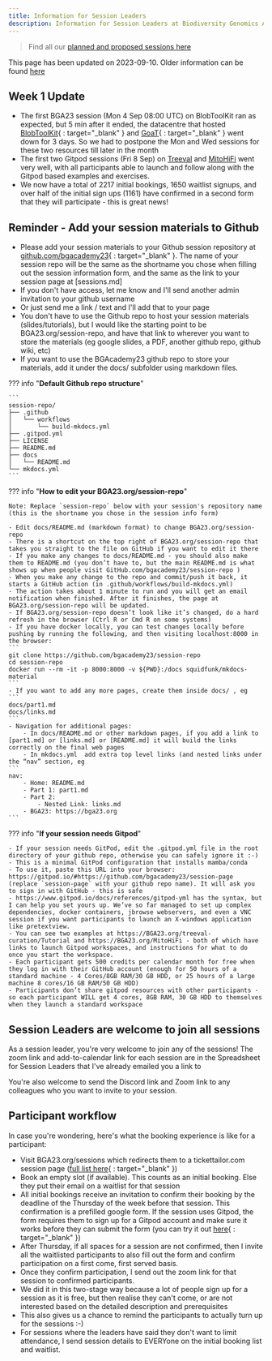 ```yaml
---
title: Information for Session Leaders
description: Information for Session Leaders at Biodiversity Genomics Academy 2023
---
```


> Find all our [planned and proposed sessions here](sessions.md)

This page has been updated on 2023-09-10. Older information can be found [here](session-leaders-20230909.md) 

## Week 1 Update

- The first BGA23 session (Mon 4 Sep 08:00 UTC) on BlobToolKit ran as expected, but 5 min after it ended, the datacentre that hosted [BlobToolKit](https://blobtoolkit.genomehubs.org){ : target="_blank" } and [GoaT](https://goat.genomehubs.org){ : target="_blank" } went down for 3 days. So we had to postpone the Mon and Wed sessions for these two resources till later in the month
- The first two Gitpod sessions (Fri 8 Sep) on [Treeval](https://BGA23.org/treeval-curation) and [MitoHiFi](https://BGA23.org/MitoHiFi) went very well, with all participants able to launch and follow along with the Gitpod based examples and exercises.
- We now have a total of 2217 initial bookings, 1650 waitlist signups, and over half of the initial sign ups (1161) have confirmed in a second form that they will participate - this is great news!

## Reminder - Add your session materials to Github

- Please add your session materials to your Github session repository at [github.com/bgacademy23](https://github.com/orgs/BGAcademy23/repositories){ : target="_blank" }. The name of your session repo will be the same as the shortname you chose when filling out the session information form, and the same as the link to your session page at [sessions.md]
- If you don't have access, let me know and I'll send another admin invitation to your github username
- Or just send me a link / text and I'll add that to your page
- You don't have to use the Github repo to host your session materials (slides/tutorials), but I would like the starting point to be BGA23.org/session-repo, and have that link to wherever you want to store the materials (eg google slides, a PDF, another github repo, github wiki, etc)
- If you want to use the BGAcademy23 github repo to store your materials, add it under the docs/ subfolder using markdown files.

??? info "**Default Github repo structure**"

    ```
    session-repo/
    ├── .github
    │   └── workflows
    │       └── build-mkdocs.yml
    ├── .gitpod.yml
    ├── LICENSE
    ├── README.md
    ├── docs
    │   └── README.md
    └── mkdocs.yml
    ```

??? info "**How to edit your BGA23.org/session-repo**"

    Note: Replace `session-repo` below with your session's repository name (this is the shortname you chose in the session info form)

    - Edit docs/README.md (markdown format) to change BGA23.org/session-repo
    - There is a shortcut on the top right of BGA23.org/session-repo that takes you straight to the file on GitHub if you want to edit it there
    - If you make any changes to docs/README.md - you should also make them to README.md (you don’t have to, but the main README.md is what shows up when people visit GitHub.com/bgacademy23/session-repo )
    - When you make any change to the repo and commit/push it back, it starts a GitHub action (in .github/workflows/build-mkdocs.yml)
    - The action takes about 1 minute to run and you will get an email notification when finished. After it finishes, the page at BGA23.org/session-repo will be updated.
    - If BGA23.org/session-repo doesn’t look like it’s changed, do a hard refresh in the browser (Ctrl R or Cmd R on some systems)
    - If you have docker locally, you can test changes locally before pushing by running the following, and then visiting localhost:8000 in the browser:
    ```
    git clone https://github.com/bgacademy23/session-repo
    cd session-repo
    docker run --rm -it -p 8000:8000 -v ${PWD}:/docs squidfunk/mkdocs-material
    ```
    - If you want to add any more pages, create them inside docs/ , eg
    ```
    docs/part1.md
    docs/links.md
    ```
    - Navigation for additional pages:
        - In docs/README.md or other markdown pages, if you add a link to [part1.md] or [links.md] or [README.md] it will build the links correctly on the final web pages
        - In mkdocs.yml  add extra top level links (and nested links under the “nav” section, eg
    ```
    nav:
        - Home: README.md
        - Part 1: part1.md
        - Part 2:
            - Nested Link: links.md
        - BGA23: https://bga23.org
    ```

??? info "**If your session needs Gitpod**"

    - If your session needs GitPod, edit the .gitpod.yml file in the root directory of your github repo, otherwise you can safely ignore it :-)
    - This is a minimal GitPod configuration that installs mamba/conda
    - To use it, paste this URL into your browser: https://gitpod.io/#https://github.com/bgacademy23/session-page (replace `session-page` with your github repo name). It will ask you to sign in with GitHub - this is safe
    - https://www.gitpod.io/docs/references/gitpod-yml has the syntax, but I can help you set yours up. We’ve so far managed to set up complex dependencies, docker containers, jbrowse webservers, and even a VNC session if you want participants to launch an X-windows application like pretextview.
    - You can see two examples at https://BGA23.org/treeval-curation/Tutorial and https://BGA23.org/MitoHiFi - both of which have links to launch Gitpod workspaces, and instructions for what to do once you start the workspace.
    - Each participant gets 500 credits per calendar month for free when they log in with their GitHub account (enough for 50 hours of a standard machine - 4 Cores/8GB RAM/30 GB HDD, or 25 hours of a large machine 8 cores/16 GB RAM/50 GB HDD)
    - Participants don’t share gitpod resources with other participants - so each participant WILL get 4 cores, 8GB RAM, 30 GB HDD to themselves when they launch a standard workspace

## Session Leaders are welcome to join all sessions

As a session leader, you're very welcome to join any of the sessions! The zoom link and add-to-calendar link for each session are in the Spreadsheet for Session Leaders that I've already emailed you a link to

You're also welcome to send the Discord link and Zoom link to any colleagues who you want to invite to your session.

## Participant workflow

In case you're wondering, here's what the booking experience is like for a participant:

- Visit BGA23.org/sessions which redirects them to a tickettailor.com session page ([full list here](https://buytickets.at/bga23){ : target="_blank" })
- Book an empty slot (if available). This counts as an initial booking. Else they put their email on a waitlist for that session
- All initial bookings receive an invitation to confirm their booking by the deadline of the Thursday of the week before that session. This confirmation is a prefilled google form. If the session uses Gitpod, the form requires them to sign up for a Gitpod account and make sure it works before they can submit the form (you can try it out [here](https://docs.google.com/forms/d/e/1FAIpQLSeSoJ0mNImSBvg1mmtnaluQ_iRzCTnGJZV_GdZHxjIlFM9EPg/viewform?usp=pp_url&entry.873730893=Sujai+Kumar&entry.2000806590=sujaikumar@gmail.com&entry.115230335=Fri+15+Sep,+09:00+-+Genome+profiling+using+GenomeScope+-+https://BGA23.org/genomescope+-+GITPOD&entry.1835238055=Yes+I+want+to+attend+the+session){ : target="_blank" })
- After Thursday, if all spaces for a session are not confirmed, then I invite all the waitlisted participants to also fill out the form and confirm participation on a first come, first served basis.
- Once they confirm participation, I send out the zoom link for that session to confirmed participants.
- We did it in this two-stage way because a lot of people sign up for a session as it is free, but then realise they can't come, or are not interested based on the detailed description and prerequisites
- This also gives us a chance to remind the participants to actually turn up for the sessions :-)
- For sessions where the leaders have said they don't want to limit attendance, I send session details to EVERYone on the initial booking list and waitlist.